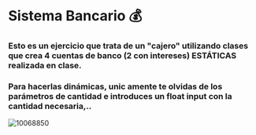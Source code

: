 # Sistema Bancario 💰
### Esto es un ejercicio que trata de un "cajero" utilizando clases que crea 4 cuentas de banco (2 con intereses) ESTÁTICAS realizada en clase.
### Para hacerlas dinámicas, unic  amente te olvidas de los parámetros de cantidad e introduces un float input con la cantidad necesaria,..
![10068850](https://github.com/user-attachments/assets/efd7a498-c2aa-45ed-9215-960e1ffd4393)
